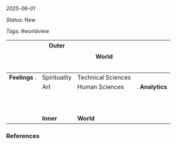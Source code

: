 *2025-06-01*

*Status:* New

*Tags:* #worldview 


|                                   | Outer<br><br><br><br> | World                 |                                |
| --------------------------------- | --------------------- | --------------------- | ------------------------------ |
| **Feelings**                    . | Spirituality          | Technical Sciences    |                                |
|                                   | Art                   | Human Sciences        | .                **Analytics** |
|                                   | <br><br><br>**Inner** | <br><br><br>**World** |                                |

### References